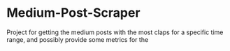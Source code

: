 # Medium-Post-Scraper
Project for getting the medium posts with the most claps for a specific time range, and possibly provide some metrics for the 
